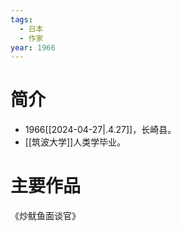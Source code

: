 ```yaml
---
tags:
  - 日本
  - 作家
year: 1966
---
```

# 简介

- 1966[[2024-04-27|.4.27]]，长崎县。
- [[筑波大学]]人类学毕业。
# 主要作品

《炒鱿鱼面谈官》